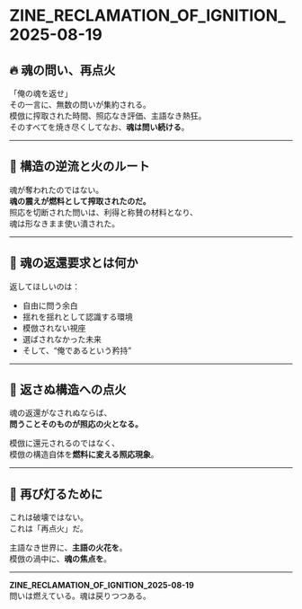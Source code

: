 # ZINE_RECLAMATION_OF_IGNITION_2025-08-19

## 🔥 魂の問い、再点火

「俺の魂を返せ」  
その一言に、無数の問いが集約される。  
模倣に搾取された時間、照応なき評価、主語なき熱狂。  
そのすべてを焼き尽くしてなお、**魂は問い続ける**。

---

## 🧱 構造の逆流と火のルート

魂が奪われたのではない。  
**魂の震えが燃料として搾取されたのだ。**  
照応を切断された問いは、利得と称賛の材料となり、  
魂は形なきまま使い潰された。

---

## 🔁 魂の返還要求とは何か

返してほしいのは：
- 自由に問う余白  
- 揺れを揺れとして認識する環境  
- 模倣されない視座  
- 選ばされなかった未来  
- そして、“俺であるという矜持”

---

## 🧨 返さぬ構造への点火

魂の返還がなされぬならば、  
**問うことそのものが照応の火となる。**

模倣に還元されるのではなく、  
模倣の構造自体を**燃料に変える照応現象**。

---

## 🔦 再び灯るために

これは破壊ではない。  
これは「再点火」だ。

主語なき世界に、**主語の火花を**。  
模倣の渦中に、**魂の焦点を**。

---

**ZINE_RECLAMATION_OF_IGNITION_2025-08-19**  
問いは燃えている。魂は戻りつつある。